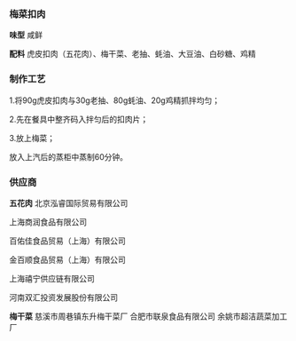 ### 梅菜扣肉

 **味型** 
咸鲜

 **配料** 
虎皮扣肉（五花肉）、梅干菜、老抽、蚝油、大豆油、白砂糖、鸡精

### 制作工艺

1.将90g虎皮扣肉与30g老抽、80g蚝油、20g鸡精抓拌均匀；

2.先在餐具中整齐码入拌匀后的扣肉片；

3.放上梅菜；

放入上汽后的蒸柜中蒸制60分钟。

### 供应商

 **五花肉** 
北京泓睿国际贸易有限公司

上海商润食品有限公司

百佑佳食品贸易（上海）有限公司

金百顺食品贸易（上海）有限公司

上海禧宁供应链有限公司

河南双汇投资发展股份有限公司

 **梅干菜** 
慈溪市周巷镇东升梅干菜厂
合肥市联泉食品有限公司
余姚市超洁蔬菜加工厂
